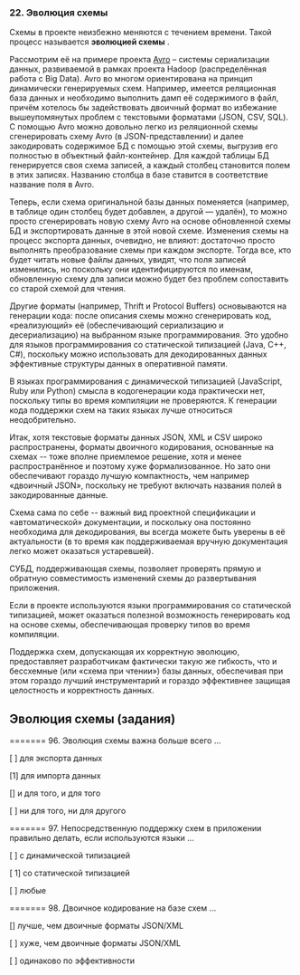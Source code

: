 ### 22. Эволюция схемы

Схемы в проекте неизбежно меняются с течением времени. Такой процесс называется  **эволюцией схемы** .

Рассмотрим её на примере проекта [Avro](https://avro.apache.org/) – системы сериализации данных, развиваемой в рамках проекта Hadoop (распределённая работа с Big Data). Avro во многом ориентирована на принцип динамически генерируемых схем. Например, имеется реляционная база данных и необходимо выполнить дамп её содержимого в файл, причём хотелось бы задействовать двоичный формат во избежание вышеупомянутых проблем с текстовыми форматами (JSON, CSV, SQL). С помощью Avro можно довольно легко из реляционной схемы сгенерировать схему Avro (в JSON-представлении) и далее закодировать содержимое БД с помощью этой схемы, выгрузив его полностью в объектный файл-контейнер. Для каждой таблицы БД генерируется своя схема записей, а каждый столбец становится полем в этих записях. Названию столбца в базе ставится в соответствие название поля в Avro.

Теперь, если схема оригинальной базы данных поменяется (например, в таблице один столбец будет добавлен, а другой — удалён), то можно просто сгенерировать новую схему Avro на основе обновленной схемы БД и экспортировать данные в этой новой схеме. Изменения схемы на процесс экспорта данных, очевидно, не влияют: достаточно просто выполнять преобразование схемы при каждом экспорте. Тогда все, кто будет читать новые файлы данных, увидят, что поля записей изменились, но поскольку они идентифицируются по именам, обновленную схему для записи можно будет без проблем сопоставить со старой схемой для чтения.

Другие форматы (например, Thrift и Protocol Buffers) основываются на генерации кода: после описания схемы можно сгенерировать код, «реализующий» её (обеспечивающий сериализацию и десериализацию) на выбранном языке программирования. Это удобно для языков программирования со статической типизацией (Java, C++, C#), поскольку можно использовать для декодированных данных эффективные структуры данных в оперативной памяти.

В языках программирования с динамической типизацией (JavaScript, Ruby или Python) смысла в кодогенерации кода практически нет, поскольку типы во время компиляции не проверяются. К генерации кода поддержки схем на таких языках лучше относиться неодобрительно.

Итак, хотя текстовые форматы данных JSON, XML и CSV широко распространены, форматы двоичного кодирования, основанные на схемах -- тоже вполне приемлемое решение, хотя и менее распространённое и поэтому хуже формализованное. Но зато они обеспечивают гораздо лучшую компактность, чем например «двоичный JSON», поскольку не требуют включать названия полей в закодированные данные.

Схема сама по себе -- важный вид проектной спецификации и «автоматической» документации, и поскольку она постоянно необходима для декодирования, вы всегда можете быть уверены в её актуальности (в то время как поддерживаемая вручную документация легко может оказаться устаревшей).

СУБД, поддерживающая схемы, позволяет проверять прямую и обратную совместимость изменений схемы до развертывания приложения.

Если в проекте используются языки программирования со статической типизацией, может оказаться полезной возможность генерировать код на основе схемы, обеспечивающая проверку типов во время компиляции.

Поддержка схем, допускающая их корректную эволюцию, предоставляет разработчикам фактически такую же гибкость, что и бессхемные (или «схема при чтении») базы данных, обеспечивая при этом гораздо лучший инструментарий и гораздо эффективнее защищая целостность и корректность данных.


## Эволюция схемы (задания)

======= 96. Эволюция схемы важна больше всего ...

[ ] для экспорта данных

[1] для импорта данных

[] и для того, и для того

[ ] ни для того, ни для другого

======= 97. Непосредственную поддержку схем в приложении правильно делать, если используются языки ...

[ ] с динамической типизацией

[ 1] со статической типизацией

[ ] любые

======= 98. Двоичное кодирование на базе схем ...

[] лучше, чем двоичные форматы JSON/XML

[ ] хуже, чем двоичные форматы JSON/XML

[ ] одинаково по эффективности

